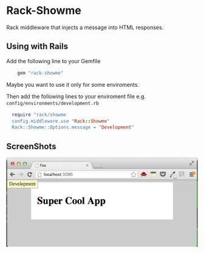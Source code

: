 # Rack-Showme 

Rack middleware that injects a message into HTML responses.

## Using with Rails

Add the following line to your Gemfile

```ruby
	gem "rack-showme"
```

Maybe you want to use it only for some enviroments.

Then add the following lines to your enviroment file e.g. `config/environments/development.rb`


```ruby
  require "rack/showme
  config.middleware.use "Rack::Showme"
  Rack::Showme::Options.message = "Development"
```

## ScreenShots

![Screenshot](doc/images/default.png)

